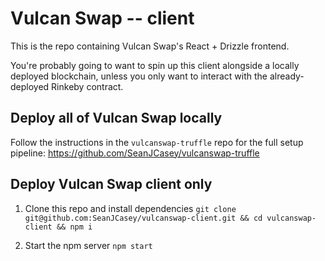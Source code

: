 # Vulcan Swap -- client

This is the repo containing Vulcan Swap's React + Drizzle frontend.

You're probably going to want to spin up this client alongside a locally deployed blockchain, unless you only want to interact with the already-deployed Rinkeby contract.

## Deploy all of Vulcan Swap locally

Follow the instructions in the `vulcanswap-truffle` repo for the full setup pipeline: https://github.com/SeanJCasey/vulcanswap-truffle

## Deploy Vulcan Swap client only

1. Clone this repo and install dependencies
`git clone git@github.com:SeanJCasey/vulcanswap-client.git && cd vulcanswap-client && npm i`

2. Start the npm server
`npm start`
